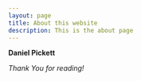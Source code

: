 ```yaml
---
layout: page
title: About this website
description: This is the about page
---
```


**Daniel Pickett** 

*Thank You for reading!*
